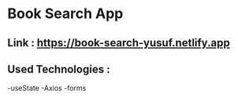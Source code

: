 # Book Search App

## Link : https://book-search-yusuf.netlify.app

## Used Technologies :

-useState
-Axios
-forms
